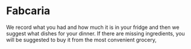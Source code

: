 # Fabcaria
We record what you had and how much it is in your fridge and then we suggest what dishes for your dinner. If there are missing ingredients, you will be suggested to buy it from the most convenient grocery, 
